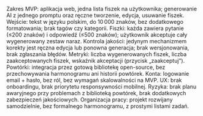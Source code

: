 Zakres MVP: aplikacja web, jedna lista fiszek na użytkownika; generowanie AI z jednego promptu oraz ręczne tworzenie, edycja, usuwanie fiszek.
Wejście: tekst w języku polskim, do 10 000 znaków, bez dodatkowego formatowania; brak tagów czy kategorii.
Fiszki: każda zawiera pytanie (≤200 znaków) i odpowiedź (≤500 znaków); użytkownik akceptuje cały wygenerowany zestaw naraz.
Kontrola jakości: jedynym mechanizmem korekty jest ręczna edycja lub ponowna generacja; brak wersjonowania, brak zgłaszania błędów.
Metryki: liczba wygenerowanych fiszek, liczba zaakceptowanych fiszek, wskaźnik akceptacji (przycisk „zaakceptuj”).
Powtórki: integracja przez gotową bibliotekę open-source, bez przechowywania harmonogramu ani historii powtórek.
Konta: logowanie email + hasło, bez ról, bez wymagań skalowalności na MVP.
UX: brak onboardingu, brak priorytetu responsywności mobilnej.
Ryzyka: brak planu awaryjnego przy problemach z biblioteką powtórek, brak dodatkowych zabezpieczeń jakościowych.
Organizacja pracy: projekt rozwijany samodzielnie, bez formalnego harmonogramu, z prostymi listami zadań.